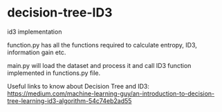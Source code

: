 # decision-tree-ID3
id3 implementation

function.py has all the functions required to calculate entropy, ID3, information gain etc. 

main.py will load the dataset and process it and call ID3 function implemented in functions.py file.

Useful links to know about Decision Tree and ID3:
https://medium.com/machine-learning-guy/an-introduction-to-decision-tree-learning-id3-algorithm-54c74eb2ad55

